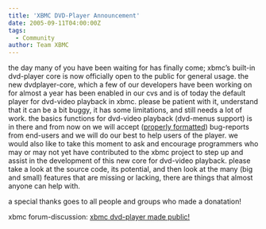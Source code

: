 ```yaml
---
title: 'XBMC DVD-Player Announcement'
date: 2005-09-11T04:00:00Z
tags:
  - Community
author: Team XBMC
---
```

the day many of you have been waiting for has finally come; xbmc’s built-in dvd-player core is now officially open to the public for general usage. the new dvdplayer-core, which a few of our developers have been working on for almost a year has been enabled in our cvs and is of today the default player for dvd-video playback in xbmc. please be patient with it, understand that it can be a bit buggy, it has some limitations, and still needs a lot of work. the basics functions for dvd-video playback (dvd-menus support) is in there and from now on we will accept ([properly formatted](http://www.xboxmediacenter.com/info_faq.htm#28)) bug-reports from end-users and we will do our best to help users of the player. we would also like to take this moment to ask and encourage programmers who may or may not yet have contributed to the xbmc project to step up and assist in the development of this new core for dvd-video playback. please take a look at the source code, its potential, and then look at the many (big and small) features that are missing or lacking, there are things that almost anyone can help with.

 a special thanks goes to all people and groups who made a donatation!

 xbmc forum-discussion: [xbmc dvd-player made public!](http://www.xboxmediaplayer.de/cgi-bin/forums/ikonboard.pl?act=st&f=1&t=15597)

 